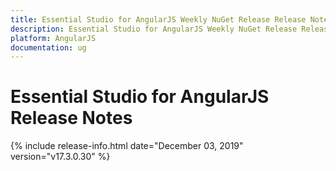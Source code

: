```yaml
---
title: Essential Studio for AngularJS Weekly NuGet Release Release Notes  
description: Essential Studio for AngularJS Weekly NuGet Release Release Notes  
platform: AngularJS
documentation: ug
---
```


# Essential Studio for AngularJS  Release Notes  

{% include release-info.html date="December 03, 2019"  version="v17.3.0.30" %} 






